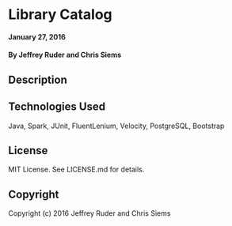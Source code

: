 # Library Catalog

#### January 27, 2016

#### By Jeffrey Ruder and Chris Siems

## Description


## Technologies Used

Java, Spark, JUnit, FluentLenium, Velocity, PostgreSQL, Bootstrap

## License

MIT License. See LICENSE.md for details.

## Copyright

Copyright (c) 2016 Jeffrey Ruder and Chris Siems
